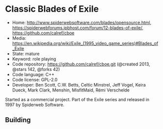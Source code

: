 # Classic Blades of Exile

- Home: http://www.spiderwebsoftware.com/blades/opensource.html, https://spiderwebforums.ipbhost.com/forum/12-blades-of-exile/, https://github.com/calref/cboe
- Media: https://en.wikipedia.org/wiki/Exile_(1995_video_game_series)#Blades_of_Exile
- State: mature
- Keyword: role playing
- Code repository: https://github.com/calref/cboe.git (@created 2013, @stars 142, @forks 42)
- Code language: C++
- Code license: GPL-2.0
- Developer: Ben Scott, C.W. Betts, Celtic Minstrel, Jeff Vogel, Keira Dueck, Mark Clark, Menshin, MisfitMaid, Rémi Verschelde

Started as a commercial project. Part of the Exile series and released in 1997 by Spiderweb Software.

## Building
